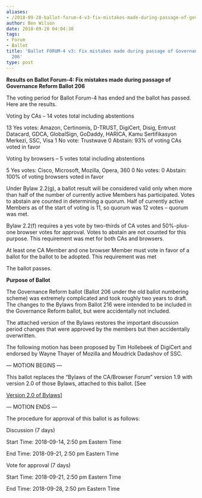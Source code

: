 ```yaml
---
aliases:
- /2018-09-28-ballot-forum-4-v3-fix-mistakes-made-during-passage-of-governance-reform-ballot-206/
author: Ben Wilson
date: 2018-09-28 04:04:38
tags:
- Forum
- Ballot
title: 'Ballot FORUM-4 v3: Fix mistakes made during passage of Governance Reform Ballot
  206'
type: post
---
```


**Results on Ballot Forum-4: Fix mistakes made during passage of Governance Reform Ballot 206**

The voting period for Ballot Forum-4 has ended and the ballot has passed. Here are the results.

Voting by CAs – 14 votes total including abstentions

13 Yes votes: Amazon, Certinomis, D-TRUST, DigiCert, Disig, Entrust Datacard, GDCA, GlobalSign, GoDaddy, HARICA, Kamu Sertifikasyon Merkezi, SSC, Visa
1 No vote: Trustwave
0 Abstain:
93% of voting CAs voted in favor

Voting by browsers – 5 votes total including abstentions

5 Yes votes: Cisco, Microsoft, Mozilla, Opera, 360
0 No votes:
0 Abstain:
100% of voting browsers voted in favor

Under Bylaw 2.2(g), a ballot result will be considered valid only when more than half of the number of currently active Members has participated. Votes to abstain are counted in determining a quorum. Half of currently active Members as of the start of voting is 11, so quorum was 12 votes – quorum was met.

Bylaw 2.2(f) requires a yes vote by two-thirds of CA votes and 50%-plus-one browser votes for approval. Votes to abstain are not counted for this purpose. This requirement was met for both CAs and browsers.

At least one CA Member and one browser Member must vote in favor of a ballot for the ballot to be adopted. This requirement was met

The ballot passes.

**Purpose of Ballot**

The Governance Reform ballot (Ballot 206 under the old ballot numbering scheme) was extremely complicated and took roughly two years to draft.
The changes to the Bylaws from Ballot 216 were intended to be included in the Governance Reform ballot, but were accidentally not included.

The attached version of the Bylaws restores the important discussion period changes that were approved by the members but then accidentally overwritten.

The following motion has been proposed by Tim Hollebeek of DigiCert and endorsed by Wayne Thayer of Mozilla and Moudrick Dadashov of SSC.

— MOTION BEGINS —

This ballot replaces the “Bylaws of the CA/Browser Forum” version 1.9 with version 2.0 of those Bylaws, attached to this ballot. \[See

[Version 2.0 of Bylaws][1]\]

— MOTION ENDS —

The procedure for approval of this ballot is as follows:

Discussion (7 days)

Start Time: 2018-09-14, 2:50 pm Eastern Time

End Time: 2018-09-21, 2:50 pm Eastern Time

Vote for approval (7 days)

Start Time: 2018-09-21, 2:50 pm Eastern Time

End Time: 2018-09-28, 2:50 pm Eastern Time

[1]: /uploads/CABF-Bylaws-v.2.0_28SEP18.pdf